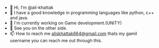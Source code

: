 - 👋 Hi, I’m @ali-khattak
- 👀 I have a good knowledge in programming languages like python, c++ and java.
- 🌱 I'm currently working on Game development.(UNITY)
- 💞️ See you on the other side.
- 📫 How to reach me aliskhattak664@gmail.com thats my gamil username you can reach me out through this.

<!---
ali-khattak/ali-khattak is a ✨ special ✨ repository because its `README.md` (this file) appears on your GitHub profile.
You can click the Preview link to take a look at your changes.
--->
